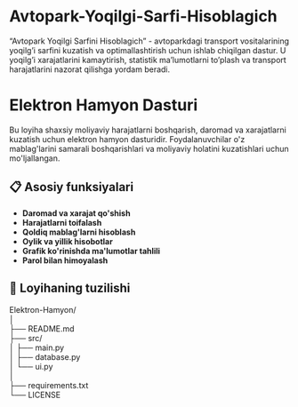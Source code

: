 # Avtopark-Yoqilgi-Sarfi-Hisoblagich
“Avtopark Yoqilgi Sarfini Hisoblagich” - avtoparkdagi transport vositalarining yoqilg’i sarfini kuzatish va optimallashtirish uchun ishlab chiqilgan dastur. U yoqilg’i xarajatlarini kamaytirish, statistik ma’lumotlarni to’plash va transport harajatlarini nazorat qilishga yordam beradi.
# Elektron Hamyon Dasturi  

Bu loyiha shaxsiy moliyaviy harajatlarni boshqarish, daromad va xarajatlarni kuzatish uchun elektron hamyon dasturidir. Foydalanuvchilar o'z mablag'larini samarali boshqarishlari va moliyaviy holatini kuzatishlari uchun mo'ljallangan.  

## 📋 Asosiy funksiyalari  
- **Daromad va xarajat qo'shish**  
- **Harajatlarni toifalash**  
- **Qoldiq mablag'larni hisoblash**  
- **Oylik va yillik hisobotlar**  
- **Grafik ko'rinishda ma'lumotlar tahlili**  
- **Parol bilan himoyalash**  

## 📂 Loyihaning tuzilishi  
Elektron-Hamyon/  
│  
├── README.md  
├── src/  
│   ├── main.py  
│   ├── database.py  
│   └── ui.py  
│  
├── requirements.txt  
└── LICENSE  